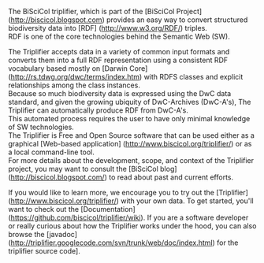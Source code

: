 The BiSciCol triplifier, which is part of the [BiSciCol Project] (http://biscicol.blogspot.com)
provides an easy way to convert structured biodiversity data into
 [RDF] (http://www.w3.org/RDF/) triples.  
RDF is one of the core technologies behind the Semantic Web (SW).

The Triplifier accepts data in a variety of common input formats and converts them into a full RDF 
representation using a consistent RDF vocabulary based mostly on [Darwin Core] (http://rs.tdwg.org/dwc/terms/index.htm) 
with RDFS classes and explicit relationships among the class instances.  
Because so much biodiversity data is expressed using the DwC data standard, and given the growing 
ubiquity of DwC-Archives (DwC-A's), The Triplifier can automatically produce RDF from DwC-A's.  
This automated process requires the user to have only minimal knowledge of SW technologies.   
The Triplifier is Free and Open Source software that can be used either as a graphical 
[Web-based application] (http://www.biscicol.org/triplifier/) or as a local command-line tool.  
For more details about the development, scope, and context of the Triplifier project, you may want to 
consult the [BiSciCol blog] (http://biscicol.blogspot.com/) to read about past and current efforts.

If you would like to learn more, we encourage you to try out the [Triplifier] (http://www.biscicol.org/triplifier/)
with your own data.  To get started, you'll want to check out the [Documentation] (https://github.com/biscicol/triplifier/wiki). 
If you are a software developer or really curious about how the Triplifier works under the hood, you can also 
browse the [javadoc] (http://triplifier.googlecode.com/svn/trunk/web/doc/index.html) for the triplifier source code].
